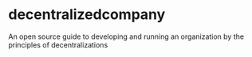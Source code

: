 # decentralizedcompany
An open source guide to developing and running an organization by the principles of decentralizations
